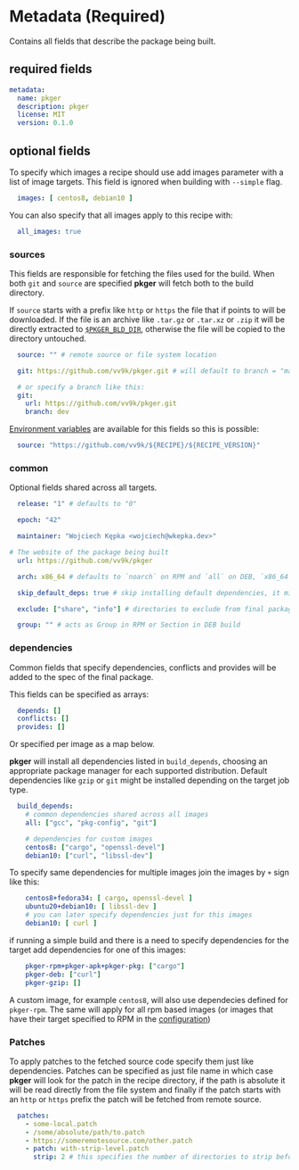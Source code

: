 # Metadata (Required)

Contains all fields that describe the package being built.

## required fields

```yaml
metadata:
  name: pkger
  description: pkger
  license: MIT
  version: 0.1.0
```

## optional fields

To specify which images a recipe should use add images parameter with a list of image targets. This field is ignored
when building with `--simple` flag.

```yaml
  images: [ centos8, debian10 ]
```

You can also specify that all images apply to this recipe with:

```yaml
  all_images: true
```

### sources

This fields are responsible for fetching the files used for the build. When both `git` and `source` are specified
**pkger** will fetch both to the build directory.

If `source` starts with a prefix like `http` or `https` the file that if points to will be downloaded. If the file is an
archive like `.tar.gz` or `.tar.xz` or `.zip` it will be directly extracted to
[`$PKGER_BLD_DIR`](./env.md#pkger-variables), otherwise the file will be copied to the directory untouched.

```yaml
  source: "" # remote source or file system location

  git: https://github.com/vv9k/pkger.git # will default to branch = "master"

  # or specify a branch like this:
  git:
    url: https://github.com/vv9k/pkger.git
    branch: dev
```

[Environment variables](./env.md) are available for this fields so this is possible:
```yaml
  source: "https://github.com/vv9k/${RECIPE}/${RECIPE_VERSION}"
```


### common

Optional fields shared across all targets.

```yaml
  release: "1" # defaults to "0"

  epoch: "42"

  maintainer: "Wojciech Kępka <wojciech@wkepka.dev>"

# The website of the package being built
  url: https://github.com/vv9k/pkger

  arch: x86_64 # defaults to `noarch` on RPM and `all` on DEB, `x86_64` automatically converted to `amd64` on DEB...

  skip_default_deps: true # skip installing default dependencies, it might break the builds

  exclude: ["share", "info"] # directories to exclude from final package

  group: "" # acts as Group in RPM or Section in DEB build
```


### dependencies

Common fields that specify dependencies, conflicts and provides will be added to the spec of the final package. 

This fields can be specified as arrays:
```yaml
  depends: []
  conflicts: []
  provides: []
```
Or specified per image as a map below.

**pkger** will install all dependencies listed in `build_depends`, choosing an appropriate package manager for each
supported distribution. Default dependencies like `gzip` or `git` might be installed depending on the target job type.

```yaml
  build_depends:
    # common dependencies shared across all images
    all: ["gcc", "pkg-config", "git"]

    # dependencies for custom images
    centos8: ["cargo", "openssl-devel"]
    debian10: ["curl", "libssl-dev"]
```

To specify same dependencies for multiple images join the images by `+` sign like this:
```yaml
    centos8+fedora34: [ cargo, openssl-devel ]
    ubuntu20+debian10: [ libssl-dev ]
    # you can later specify dependencies just for this images
    debian10: [ curl ]
```

if running a simple build and there is a need to specify dependencies for the target add dependencies for one of this
images:

```yaml
    pkger-rpm+pkger-apk+pkger-pkg: ["cargo"]
    pkger-deb: ["curl"]
    pkger-gzip: []
```

A custom image, for example `centos8`, will also use dependecies defined for `pkger-rpm`. The same will apply for all rpm based images (or images that have their target specified to RPM in the [configuration](./configuration.md))


### Patches

To apply patches to the fetched source code specify them just like dependencies. Patches can be specified as just file
name in which case **pkger** will look for the patch in the recipe directory, if the path is absolute it will be read
directly from the file system and finally if the patch starts with an `http` or `https` prefix the patch will be fetched
from remote source.

```yaml
  patches:
    - some-local.patch
    - /some/absolute/path/to.patch
    - https://someremotesource.com/other.patch
    - patch: with-strip-level.patch
      strip: 2 # this specifies the number of directories to strip before applying the patch (known as -pN or --stripN option in UNIX patch tool
```
